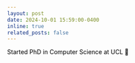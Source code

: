 ```yaml
---
layout: post
date: 2024-10-01 15:59:00-0400
inline: true
related_posts: false
---
```


<a style="color: black;">Started PhD in Computer Science at UCL 🥳</a>
